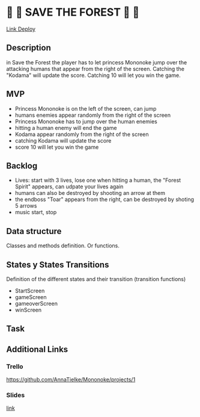 # :deciduous_tree: :deciduous_tree: SAVE THE FOREST :deciduous_tree: :deciduous_tree:

[Link Deploy](http://github.com)

## Description

in Save the Forest the player has to let princess Mononoke jump over the attacking humans that appear from the right of the screen.
Catching the "Kodama" will update the score. Catching 10 will let you win the game.

## MVP

- Princess Mononoke is on the left of the screen, can jump
- humans enemies appear randomly from the right of the screen
- Princess Mononoke has to jump over the human enemies
- hitting a human enemy will end the game
- Kodama appear randomly from the right of the screen
- catching Kodama will update the score
- score 10 will let you win the game

## Backlog

- Lives: start with 3 lives, lose one when hitting a human, the "Forest Spirit" appears, can udpate your lives again
- humans can also be destroyed by shooting an arrow at them
- the endboss "Toar" appears from the right, can be destroyed by shoting 5 arrows
- music start, stop


## Data structure

Classes and methods definition. Or functions.

## States y States Transitions

Definition of the different states and their transition (transition functions)

- StartScreen
- gameScreen
- gameoverScreen
- winScreen

## Task



## Additional Links

### Trello

https://github.com/AnnaTielke/Mononoke/projects/1

### Slides

[link](https://docs.google.com/presentation/d/16OHrlYTid2AUbTBJNXLyVrSzojrp1iInX2LW9RqBk1o/edit?usp=drivesdk)
